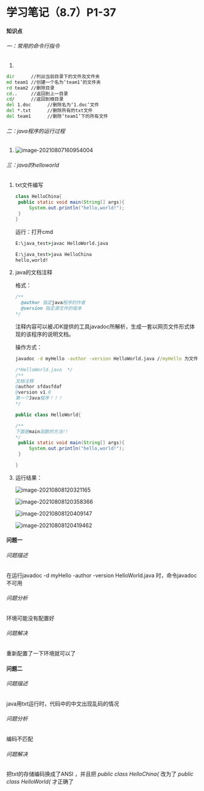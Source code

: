 

# 学习笔记（8.7）P1-37

#### 知识点

###### 一：常用的命令行指令

1. 

   ```cmd
   dir      //列出当前目录下的文件及文件夹
   md team1 //创建一个名为‘team1’的文件夹
   rd team2 //删除目录
   cd..     //返回到上一目录
   cd/      //返回到根目录
   del 1.doc      //删除名为‘1.doc’文件
   del *.txt      //删除所有的txt文件
   del team1      //删除‘team1’下的所有文件
   
   ```

   

###### 二：java程序的运行过程

1. ![image-20210807160954004](https://gitee.com/kinkrit/homework-drawing-bed/raw/master/img/image-20210807160954004.png)

   

###### 三：java的helloworld

1. txt文件编写

   ```java
   class HelloChina{
   	public static void main(String[] args){
   		System.out.println("hello,world!");
   	}
   }
   ```

   运行：打开cmd

   ```cmd
   E:\java_test>javac HelloWorld.java
   
   E:\java_test>java HelloChina
   hello,world!
   ```

   

2. java的文档注释

   格式：

   ```java
   /**
     @author 指定java程序的作者
     @version 指定源文件的版本
   */
   ```

   注释内容可以被JDK提供的工具javadoc所解析，生成一套以网页文件形式体现的该程序的说明文档。

   操作方式：

   ```cmd
   javadoc -d myHello -author -version HelloWorld.java //myHello 为文件名， HelloWorld.java 为运行的java程序
   ```

   

   ```java
   /*HelloWorld.java  */
   /**
   文档注释
   @author sfdasfdaf
   @version v1.0
   第一个Java程序！！！
   */
   
   public class HelloWorld{
   
   /**
   下面是main函数的方法!!
   */
   	public static void main(String[] args){
   		System.out.println("hello,world!");
   	}
   
   }
   ```

   

3. 运行结果：

   ![image-20210808120321165](https://gitee.com/kinkrit/homework-drawing-bed/raw/master/img/image-20210808120321165.png)

   ![image-20210808120358366](https://gitee.com/kinkrit/homework-drawing-bed/raw/master/img/image-20210808120358366.png)

   ![image-20210808120409147](https://gitee.com/kinkrit/homework-drawing-bed/raw/master/img/image-20210808120409147.png)

   ![image-20210808120419462](https://gitee.com/kinkrit/homework-drawing-bed/raw/master/img/image-20210808120419462.png)

   

   

#### 问题一

###### 问题描述

在运行javadoc -d myHello -author -version HelloWorld.java 时，命令javadoc不可用

###### 问题分析

环境可能没有配置好

###### 问题解决

重新配置了一下环境就可以了



#### 问题二

###### 问题描述

java用txt运行时，代码中的中文出现乱码的情况

###### 问题分析

编码不匹配

###### 问题解决

把txt的存储编码换成了ANSI ，并且把 *public class HelloChina{*  改为了 *public class HelloWorld{*  才正确了

